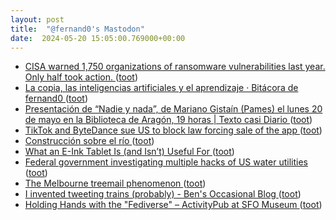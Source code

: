 ```yaml
---
layout: post
title:  "@fernand0's Mastodon"
date:  2024-05-20 15:05:00.769000+00:00
---
```

*  [CISA warned 1,750 organizations of ransomware vulnerabilities last year. Only half took action. ](https://www.cybersecuritydive.com/news/cisa-ransomware-vulnerability-warnings/714951) ([toot](https://mastodon.social/@fernand0/112474030130403532))
*  [La copia, las inteligencias artificiales y el aprendizaje · Bitácora de fernand0 ](http://blog.elmundoesimperfecto.com/2024/05/20/trabajos-academicos-ia) ([toot](https://mastodon.social/@fernand0/112474021622027573))
*  [Presentación de “Nadie y nada”, de Mariano Gistaín (Pames) el lunes 20 de mayo en la Biblioteca de Aragón, 19 horas \| Texto casi Diario ](http://www.gistain.net/presentacion-de-%E2%80%9Cnadie-y-nada%E2%80%9D-de-mariano-gistain-pames-el-lunes-20-de-mayo-en-la-biblioteca-de-aragon-19-horas) ([toot](https://mastodon.social/@fernand0/112473891359929979))
*  [TikTok and ByteDance sue US to block law forcing sale of the app ](https://www.theguardian.com/technology/article/2024/may/07/tiktok-sues-us-ba) ([toot](https://mastodon.social/@fernand0/112473724803989698))
*  [Construcción sobre el río ](https://www.flickr.com/photos/fernand0/53715654649) ([toot](https://mastodon.social/@fernand0/112473667953281247))
*  [What an E-Ink Tablet Is (and Isn’t) Useful For ](https://lifehacker.com/tech/what-an-e-ink-tablet-is-and-isnt-useful-fo) ([toot](https://mastodon.social/@fernand0/112473466986538987))
*  [Federal government investigating multiple hacks of US water utilities ](https://www.politico.com/news/2023/11/28/federal-government-investigating-multiple-hacks-of-us-water-utilities-0012897) ([toot](https://mastodon.social/@fernand0/112473166397866891))
*  [The Melbourne treemail phenomenon ](https://www.bbc.com/news/magazine-3356018) ([toot](https://mastodon.social/@fernand0/112472953052915925))
*  [I invented tweeting trains (probably) - Ben's Occasional Blog ](https://bensmith.blog/posts/i-invented-tweeting-trains-probabl) ([toot](https://mastodon.social/@fernand0/112472799410922586))
*  [Holding Hands with the "Fediverse" – ActivityPub at SFO Museum ](https://millsfield.sfomuseum.org/blog/2024/03/12/activitypub) ([toot](https://mastodon.social/@fernand0/112472437099151218))
